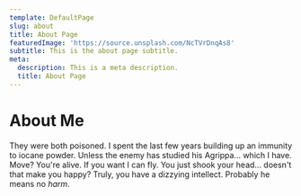 ```yaml
---
template: DefaultPage
slug: about
title: About Page
featuredImage: 'https://source.unsplash.com/NcTVrDnqAs8'
subtitle: This is the about page subtitle.
meta:
  description: This is a meta description.
  title: About Page
---
```


# About Me

They were both poisoned. I spent the last few years building up an immunity to iocane powder. Unless the enemy has studied his Agrippa... which I have. Move? You're alive. If you want I can fly. You just shook your head... doesn't that make you happy? Truly, you have a dizzying intellect. Probably he means no _harm_.
